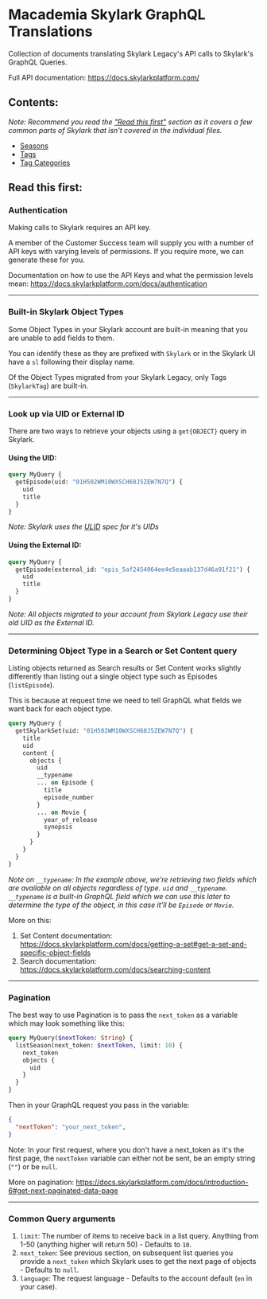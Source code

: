 # Macademia Skylark GraphQL Translations

Collection of documents translating Skylark Legacy's API calls to Skylark's GraphQL Queries.

Full API documentation: https://docs.skylarkplatform.com/

## Contents:

*Note: Recommend you read the ["Read this first"](#read-this-first) section as it covers a few common parts of Skylark that isn't covered in the individual files.*

- [Seasons](./Seasons.md)
- [Tags](./Tags.md)
- [Tag Categories](./TagCategories.md)

## Read this first:

### Authentication

Making calls to Skylark requires an API key.

A member of the Customer Success team will supply you with a number of API keys with varying levels of permissions.
If you require more, we can generate these for you.

Documentation on how to use the API Keys and what the permission levels mean: https://docs.skylarkplatform.com/docs/authentication

---

### Built-in Skylark Object Types

Some Object Types in your Skylark account are built-in meaning that you are unable to add fields to them.

You can identify these as they are prefixed with `Skylark` or in the Skylark UI have a `sl` following their display name.

Of the Object Types migrated from your Skylark Legacy, only Tags (`SkylarkTag`) are built-in.

---

### Look up via UID or External ID

There are two ways to retrieve your objects using a `get{OBJECT}` query in Skylark.

#### Using the UID:

```graphql
query MyQuery {
  getEpisode(uid: "01H502WM10WXSCH68J5ZEW7N7Q") {
    uid
    title
  }
}
```

*Note: Skylark uses the [ULID](https://github.com/ulid/spec) spec for it's UIDs*

#### Using the External ID:

```graphql
query MyQuery {
  getEpisode(external_id: "epis_5af2454064ee4e5eaaab137d46a91f21") {
    uid
    title
  }
}
```

*Note: All objects migrated to your account from Skylark Legacy use their old UID as the External ID.*

---

### Determining Object Type in a Search or Set Content query

Listing objects returned as Search results or Set Content works slightly differently than listing out a single object type such as Episodes (`listEpisode`).

This is because at request time we need to tell GraphQL what fields we want back for each object type.

```graphql
query MyQuery {
  getSkylarkSet(uid: "01H502WM10WXSCH68J5ZEW7N7Q") {
    title
    uid
    content {
      objects {
        uid
        __typename
        ... on Episode {
          title
          episode_number
        }
        ... on Movie {
          year_of_release
          synopsis
        }
      }
    }
  }
}
```

*Note on `__typename`: In the example above, we're retrieving two fields which are available on all objects regardless of type. `uid` and `__typename`. `__typename` is a built-in GraphQL field which we can use this later to determine the type of the object, in this case it'll be `Episode` or `Movie`.*

More on this:

1. Set Content documentation: https://docs.skylarkplatform.com/docs/getting-a-set#get-a-set-and-specific-object-fields
2. Search documentation: https://docs.skylarkplatform.com/docs/searching-content

---


### Pagination

The best way to use Pagination is to pass the `next_token` as a variable which may look something like this:

```graphql
query MyQuery($nextToken: String) {
  listSeason(next_token: $nextToken, limit: 10) {
    next_token
    objects {
      uid
    }
  }
}
```

Then in your GraphQL request you pass in the variable:

```json
{
  "nextToken": "your_next_token",
}
```

Note: In your first request, where you don't have a next_token as it's the first page, the `nextToken` variable can either not be sent, be an empty string (`""`) or be `null`.

More on pagination: https://docs.skylarkplatform.com/docs/introduction-6#get-next-paginated-data-page

---

### Common Query arguments

1. `limit`: The number of items to receive back in a list query. Anything from 1-50 (anything higher will return 50) - Defaults to `10`.
2. `next_token`: See previous section, on subsequent list queries you provide a `next_token` which Skylark uses to get the next page of objects - Defaults to `null`.
3. `language`: The request language - Defaults to the account default (`en` in your case).
